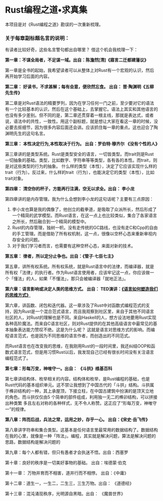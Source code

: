 # Rust编程之道•求真集

本项目是对《Rust编程之道》勘误的一次重新梳理。

### 关于每章副标题名言的说明：

有读者比较好奇，这些名言警句都出自哪里？ 借这个机会我梳理一下：

**第一章：不谋全局者，不足谋一域。出自：陈澹然\[清\]《寤言二迁都建藩议》**

第一章是全书的起始，我希望读者可以从整体上对Rust有一个宏观的认识，然后再开始学习后面的内容。

**第二章： 好读书，不求甚解；每有会意，便欣然忘食。  出自： 晋·陶渊明《五柳先生传》**

第二章是对Rust语法的精要罗列，因为在学习任何一门之前，至少要对它的语法有一个比较基本的认识，然后在这个基础上，去掌握它。语法上其实和其他语言的也没有多少差别。但不同的是，第二章还贯穿着一根主线，那就是表达式，或者说，语法中的共性，一致性。用这个副标题，就是想让大家在看这一章的时候，没必要去抠细节，因为很多内容后面还会讲。应该抓住每一章的重点。这也迎合了陶渊明先生的这句名言。

**第三章：  本性决定行为,本性取决于行为。 出自：罗伯特·穆齐尔 《没有个性的人》**

第三章讲的是类型系统。Rust是类型安全的语言，一切皆类型。而trait则是Rust一切抽象的基础。类型，比如数字、字符串等等类型，各有各的本性。而trait，则是对这些类型的行为的抽象。 什么样的类型（本性），决定了它应该实现什么样的trait（行为）。反过来，什么样的trait（行为），也能决定它的类型（本性），比如trait对象。

**第四章： 清空你的杯子，方能再行注满，空无以求全。出自： 李小龙**

第四章讲的是内存管理。我为什么会想到李小龙的这句话呢？主要有三点原因：

1. 李小龙也算是我的偶像了，他创立的截拳道，是吸取了众派所长，然后形成了一个精简的武学模型。而Rust语言，在这一点上也比较类似，集合了各家语言之所长，然后融合到一个精简的模型中。
2. Rust的内存管理，独树一帜。没有走传统的GC路线，也没有走C和Cpp的自由的手工管理。而是借助了所有权机制，这一点，很像以空杯心态来重新审视内存安全的问题。
3. 对于我们学习者而言，也需要有这种空杯心态，来面对新的技术。

**第五章：  律者，所以定分止争也。出自：《管子·七臣七主》**

第五章，讲所有权系统。所有权系统，就是Rust语言中的法律，而编译器，就是所有权「法律」的执行者。作为Rust语言使用者，应该牢记这一点，你应该做一个「懂法」的人，如果「不懂法」，那只会被编译器「就地正法」。

**第六章：语言影响或决定人类的思维方式。 出自： TED演讲：**[**《语言如何塑造我们的思维方式》**](https://www.ted.com/talks/lera_boroditsky_how_language_shapes_the_way_we_think/transcript?language=zh-cn)

第六章，讲函数、闭包和迭代器。这一章涉及了Rust中对函数式编程范式的支持，因为Rust是一个混合范式语言，而且我观察到社区里，来自于其他不同语言社区的人，对Rust的理解也是不同。来自Haskell的人，想方设法地要用Rust实现各种高阶魔法。而来自C语言社区，则对Rust提供的在其他高级语言中最常见的基本抽象表达能力赞叹不绝。这是为什么呢？ 这就是语言对思维方式的影响。而编程语言范式，也是因为不同思维的语言作者，而创造出的不同范式。

而Rust语言也在改变我的思维，在我刚用Rust的一段时间里，我还纠结OOP和函数式语言范式，但是用习惯Rust以后，我发现自己已经有很长时间没有关注语言编程范式了。

**第七章：形每万变，神唯守一。出自： 《斗拱》维基百科**

第七章讲结构体、枚举相关的内容。结构体和枚举，是Rust编程的基础，也是Rust代码的基本组织单元。这不禁让我想到了中国古代的「斗拱」结构。斗拱属于榫卯结构的一种，其上承屋顶，下接立柱，在中国古建筑中扮演的是顶天立地 的角色。而斗拱仅仅由5 个简单的部件组成，利用独一无二的榫卯结构，可以拼接出种类繁 多且左右对称的各种样式，无不令人称赞。这正应了“形每万变，神唯守一”的规律。

**第八章：阵而后战，兵法之常，运用之妙，存乎一心。  出自：《宋史·岳飞传》**

第八章讲字符串和集合类型。这基本是任何语言里最常用的数据结构了。数据结构在我的心里，就像是一种「阵法」。编程，其实就是解决问题，算法是解决问题的思路，数据结构是解决问题的

第九章：每个人都有错，但只有愚者才会执迷不悟。出自：西塞罗

第十章：良好的秩序是一切美好事物的基础。  出自：埃德蒙·伯克

第十一章： 万物并育而不相害，道并行而不相悖。 出自：《中庸》

第十二章：道生一，一生二，二生三，三生万物。出自： 《道德经》

第十三章：混沌涌现秩序，光明源自黑暗。出自： 《魔兽世界》

